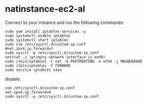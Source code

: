# natinstance-ec2-al


Connect to your instance and run the following commands:

    sudo yum install iptables-services -y
    sudo systemctl enable iptables
    sudo systemctl start iptables
    sudo vim /etc/sysctl.d/custom-ip.conf 
    #net.ipv4.ip_forward=1
    sudo sysctl -p /etc/sysctl.d/custom-ip.conf
    netstat -i (primary network interface is enX0)
    sudo /sbin/iptables -t nat -A POSTROUTING -o eth0 -j MASQUERADE
    sudo /sbin/iptables -F FORWARD
    sudo service iptables save

disable:

    vim /etc/sysctl.d/custom-ip.conf 
    net.ipv4.ip_forward=0
    sudo sysctl -p /etc/sysctl.d/custom-ip.conf
